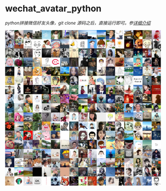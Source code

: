 # wechat_avatar_python
*python拼接微信好友头像，git clone 源码之后，直接运行即可。参[详细介绍](https://puke3615.github.io/2018/07/31/Python-Wechat/)*

![](doc/joined.png)

